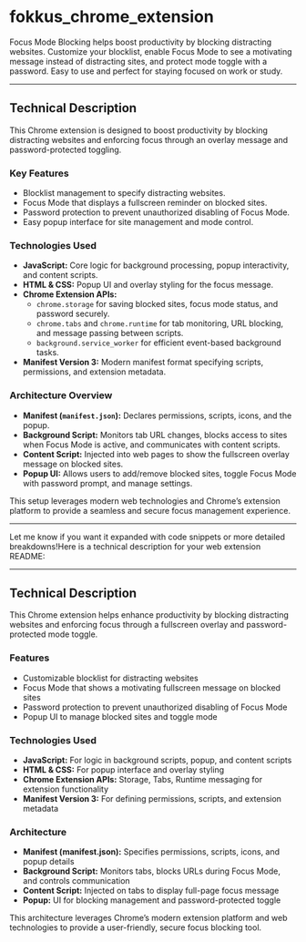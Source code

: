 # fokkus_chrome_extension
Focus Mode Blocking helps boost productivity by blocking distracting websites. Customize your blocklist, enable Focus Mode to see a motivating message instead of distracting sites, and protect mode toggle with a password. Easy to use and perfect for staying focused on work or study.


***

## Technical Description

This Chrome extension is designed to boost productivity by blocking distracting websites and enforcing focus through an overlay message and password-protected toggling.

### Key Features
- Blocklist management to specify distracting websites.
- Focus Mode that displays a fullscreen reminder on blocked sites.
- Password protection to prevent unauthorized disabling of Focus Mode.
- Easy popup interface for site management and mode control.

### Technologies Used
- **JavaScript:** Core logic for background processing, popup interactivity, and content scripts.
- **HTML & CSS:** Popup UI and overlay styling for the focus message.
- **Chrome Extension APIs:** 
  - `chrome.storage` for saving blocked sites, focus mode status, and password securely.
  - `chrome.tabs` and `chrome.runtime` for tab monitoring, URL blocking, and message passing between scripts.
  - `background.service_worker` for efficient event-based background tasks.
- **Manifest Version 3:** Modern manifest format specifying scripts, permissions, and extension metadata.

### Architecture Overview
- **Manifest (`manifest.json`):** Declares permissions, scripts, icons, and the popup.
- **Background Script:** Monitors tab URL changes, blocks access to sites when Focus Mode is active, and communicates with content scripts.
- **Content Script:** Injected into web pages to show the fullscreen overlay message on blocked sites.
- **Popup UI:** Allows users to add/remove blocked sites, toggle Focus Mode with password prompt, and manage settings.

This setup leverages modern web technologies and Chrome’s extension platform to provide a seamless and secure focus management experience.

***

Let me know if you want it expanded with code snippets or more detailed breakdowns!Here is a technical description for your web extension README:

***

## Technical Description

This Chrome extension helps enhance productivity by blocking distracting websites and enforcing focus through a fullscreen overlay and password-protected mode toggle.

### Features
- Customizable blocklist for distracting websites
- Focus Mode that shows a motivating fullscreen message on blocked sites
- Password protection to prevent unauthorized disabling of Focus Mode
- Popup UI to manage blocked sites and toggle mode

### Technologies Used
- **JavaScript:** For logic in background scripts, popup, and content scripts
- **HTML & CSS:** For popup interface and overlay styling
- **Chrome Extension APIs:** Storage, Tabs, Runtime messaging for extension functionality
- **Manifest Version 3:** For defining permissions, scripts, and extension metadata

### Architecture
- **Manifest (manifest.json):** Specifies permissions, scripts, icons, and popup details
- **Background Script:** Monitors tabs, blocks URLs during Focus Mode, and controls communication
- **Content Script:** Injected on tabs to display full-page focus message
- **Popup:** UI for blocking management and password-protected toggle

This architecture leverages Chrome’s modern extension platform and web technologies to provide a user-friendly, secure focus blocking tool.

